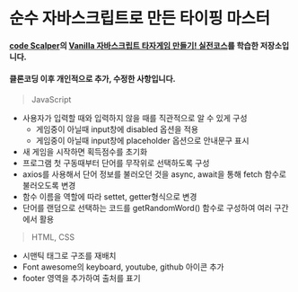 # 순수 자바스크립트로 만든 타이핑 마스터

#### [code Scalper](https://www.youtube.com/channel/UC1wWTimSew9rYzEZRVYVlbg)의 [Vanilla 자바스크립트 타자게임 만들기! 실전코스](https://youtu.be/_CsGSE5gwTA)를 학습한 저장소입니다.

#### 클론코딩 이후 개인적으로 추가, 수정한 사항입니다.

> JavaScript

- 사용자가 입력할 때와 입력하지 않을 때를 직관적으로 알 수 있게 구성
  - 게임중이 아닐때 input창에 disabled 옵션을 적용
  - 게임중이 아닐때 input창에 placeholder 옵션으로 안내문구 표시
- 새 게임을 시작하면 획득점수를 초기화
- 프로그램 첫 구동때부터 단어를 무작위로 선택하도록 구성
- axios를 사용해서 단어 정보를 불러오던 것을 async, await을 통해 fetch 함수로 불러오도록 변경
- 함수 이름을 역할에 따라 settet, getter형식으로 변경
- 단어를 랜덤으로 선택하는 코드를 getRandomWord() 함수로 구성하여 여러 구간에서 활용

> HTML, CSS

- 시맨틱 태그로 구조를 재배치
- Font awesome의 keyboard, youtube, github 아이콘 추가
- footer 영역을 추가하여 출처를 표기
